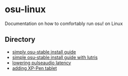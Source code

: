 # osu-linux
Documentation on how to comfortably run osu! on Linux

## Directory
+ [simply osu-stable install guide](https://github.com/Kyuunex/osu-linux/tree/main/simple-osu-stable-install.md)
+ [simple osu-stable install guide with lutris](https://github.com/Kyuunex/osu-linux/tree/main/simple-osu-stable-lutris-install-guide.md)
+ [lowering pulseaudio latency](https://github.com/Kyuunex/osu-linux/tree/main/pulseaudio-lower-latency.md)
+ [adding XP-Pen tablet](https://github.com/Kyuunex/osu-linux/tree/main/xp-pen-graphics-tablet-kde-add.md)
